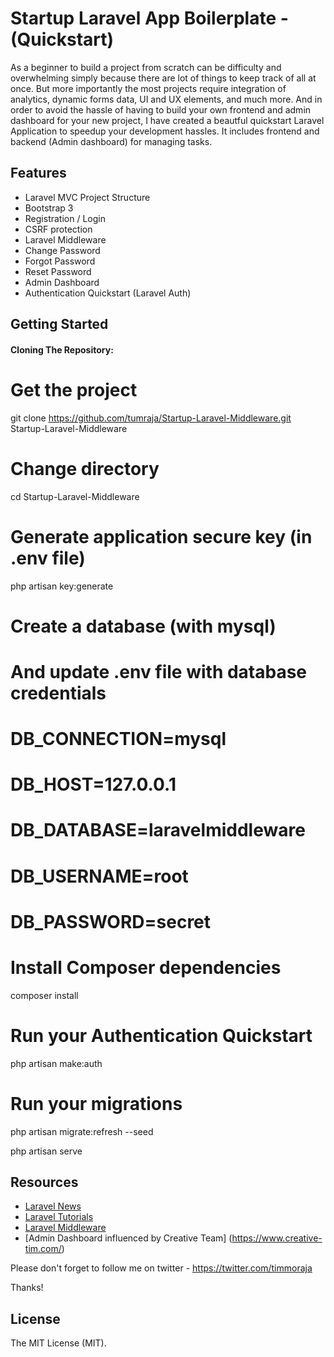 # Startup Laravel App Boilerplate - (Quickstart)

As a beginner to build a project from scratch can be difficulty and overwhelming simply because 
there are lot of things to keep track of all at once. But more importantly the most projects require
integration of analytics, dynamic forms data, UI and UX elements, and much more. 
And in order to avoid the hassle of having to build your own frontend and admin dashboard for your new project,
I have created a beautful quickstart Laravel Application to speedup your development hassles.
It includes frontend and backend (Admin dashboard) for managing tasks.

Features
--------
- Laravel MVC Project Structure
- Bootstrap 3
- Registration / Login
- CSRF protection
- Laravel Middleware
- Change Password
- Forgot Password
- Reset Password
- Admin Dashboard
- Authentication Quickstart (Laravel Auth)

Getting Started
---------------

#### Cloning The Repository:

# Get the project
git clone https://github.com/tumraja/Startup-Laravel-Middleware.git Startup-Laravel-Middleware

# Change directory
cd Startup-Laravel-Middleware

# Generate application secure key (in .env file)
php artisan key:generate

# Create a database (with mysql)
# And update .env file with database credentials
# DB_CONNECTION=mysql
# DB_HOST=127.0.0.1
# DB_DATABASE=laravelmiddleware
# DB_USERNAME=root
# DB_PASSWORD=secret

# Install Composer dependencies
composer install

# Run your Authentication Quickstart
php artisan make:auth

# Run your migrations
php artisan migrate:refresh --seed

php artisan serve

Resources
-------------------------- 
- [Laravel News](https://laravel-news.com/)
- [Laravel Tutorials](https://laracasts.com/)
- [Laravel Middleware](https://laravel.com/docs/5.5/middleware)
- [Admin Dashboard influenced by Creative Team] (https://www.creative-tim.com/)

Please don't forget to follow me on twitter - https://twitter.com/timmoraja

Thanks!

License
---------------
The MIT License (MIT).
